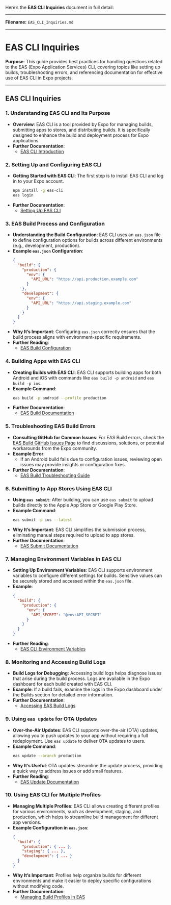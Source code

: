 Here’s the **EAS CLI Inquiries** document in full detail:

---

**Filename:** `EAS_CLI_Inquiries.md`

---

# EAS CLI Inquiries

**Purpose**: This guide provides best practices for handling questions related to the EAS (Expo Application Services) CLI, covering topics like setting up builds, troubleshooting errors, and referencing documentation for effective use of EAS CLI in Expo projects.

---

## EAS CLI Inquiries

### 1. Understanding EAS CLI and Its Purpose
   - **Overview**: EAS CLI is a tool provided by Expo for managing builds, submitting apps to stores, and distributing builds. It is specifically designed to enhance the build and deployment process for Expo applications.
   - **Further Documentation**:
      - [EAS CLI Introduction](https://docs.expo.dev/eas/cli/)

### 2. Setting Up and Configuring EAS CLI
   - **Getting Started with EAS CLI**: The first step is to install EAS CLI and log in to your Expo account.
     ```bash
     npm install -g eas-cli
     eas login
     ```
   - **Further Documentation**:
      - [Setting Up EAS CLI](https://docs.expo.dev/eas/cli/#installation)

### 3. EAS Build Process and Configuration
   - **Understanding the Build Configuration**: EAS CLI uses an `eas.json` file to define configuration options for builds across different environments (e.g., development, production).
   - **Example `eas.json` Configuration**:
     ```json
     {
       "build": {
         "production": {
           "env": {
             "API_URL": "https://api.production.example.com"
           }
         },
         "development": {
           "env": {
             "API_URL": "https://api.staging.example.com"
           }
         }
       }
     }
     ```
   - **Why It’s Important**: Configuring `eas.json` correctly ensures that the build process aligns with environment-specific requirements.
   - **Further Reading**:
      - [EAS Build Configuration](https://docs.expo.dev/build/eas-json/)

### 4. Building Apps with EAS CLI
   - **Creating Builds with EAS CLI**: EAS CLI supports building apps for both Android and iOS with commands like `eas build -p android` and `eas build -p ios`.
   - **Example Command**:
     ```bash
     eas build -p android --profile production
     ```
   - **Further Documentation**:
      - [EAS Build Documentation](https://docs.expo.dev/build/introduction/)

### 5. Troubleshooting EAS Build Errors
   - **Consulting GitHub for Common Issues**: For EAS Build errors, check the [EAS Build GitHub Issues Page](https://github.com/expo/eas-build/issues) to find discussions, solutions, or potential workarounds from the Expo community.
   - **Example Error**:
     - If an Android build fails due to configuration issues, reviewing open issues may provide insights or configuration fixes.
   - **Further Documentation**:
      - [EAS Build Troubleshooting Guide](https://docs.expo.dev/build-reference/troubleshooting/)

### 6. Submitting to App Stores Using EAS CLI
   - **Using `eas submit`**: After building, you can use `eas submit` to upload builds directly to the Apple App Store or Google Play Store.
   - **Example Command**:
     ```bash
     eas submit -p ios --latest
     ```
   - **Why It’s Important**: EAS CLI simplifies the submission process, eliminating manual steps required to upload to app stores.
   - **Further Documentation**:
      - [EAS Submit Documentation](https://docs.expo.dev/submit/introduction/)

### 7. Managing Environment Variables in EAS CLI
   - **Setting Up Environment Variables**: EAS CLI supports environment variables to configure different settings for builds. Sensitive values can be securely stored and accessed within the `eas.json` file.
   - **Example**:
     ```json
     {
       "build": {
         "production": {
           "env": {
             "API_SECRET": "@env:API_SECRET"
           }
         }
       }
     }
     ```
   - **Further Reading**:
      - [EAS CLI Environment Variables](https://docs.expo.dev/build/environment-variables/)

### 8. Monitoring and Accessing Build Logs
   - **Build Logs for Debugging**: Accessing build logs helps diagnose issues that arise during the build process. Logs are available in the Expo dashboard for each build created with EAS CLI.
   - **Example**: If a build fails, examine the logs in the Expo dashboard under the Builds section for detailed error information.
   - **Further Documentation**:
      - [Accessing EAS Build Logs](https://docs.expo.dev/build-reference/view-logs/)

### 9. Using `eas update` for OTA Updates
   - **Over-the-Air Updates**: EAS CLI supports over-the-air (OTA) updates, allowing you to push updates to your app without requiring a full redeployment. Use `eas update` to deliver OTA updates to users.
   - **Example Command**:
     ```bash
     eas update --branch production
     ```
   - **Why It’s Useful**: OTA updates streamline the update process, providing a quick way to address issues or add small features.
   - **Further Reading**:
      - [EAS Update Documentation](https://docs.expo.dev/eas-update/overview/)

### 10. Using EAS CLI for Multiple Profiles
   - **Managing Multiple Profiles**: EAS CLI allows creating different profiles for various environments, such as development, staging, and production, which helps to streamline build management for different app versions.
   - **Example Configuration in `eas.json`**:
     ```json
     {
       "build": {
         "production": { ... },
         "staging": { ... },
         "development": { ... }
       }
     }
     ```
   - **Why It’s Important**: Profiles help organize builds for different environments and make it easier to deploy specific configurations without modifying code.
   - **Further Documentation**:
      - [Managing Build Profiles in EAS](https://docs.expo.dev/build/eas-json/#build-profiles)

